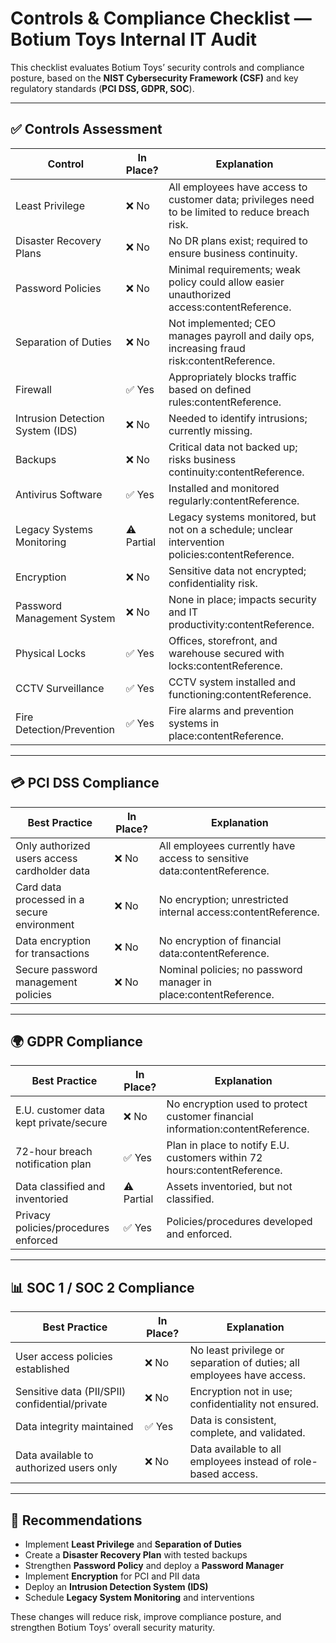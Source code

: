 # Controls & Compliance Checklist — Botium Toys Internal IT Audit

This checklist evaluates Botium Toys’ security controls and compliance posture, based on the **NIST Cybersecurity Framework (CSF)** and key regulatory standards (**PCI DSS, GDPR, SOC**).  

---

## ✅ Controls Assessment

| Control | In Place? | Explanation |
|---------|-----------|-------------|
| Least Privilege | ❌ No | All employees have access to customer data; privileges need to be limited to reduce breach risk. |
| Disaster Recovery Plans | ❌ No | No DR plans exist; required to ensure business continuity.
| Password Policies | ❌ No | Minimal requirements; weak policy could allow easier unauthorized access:contentReference.
| Separation of Duties | ❌ No | Not implemented; CEO manages payroll and daily ops, increasing fraud risk:contentReference.
| Firewall | ✅ Yes | Appropriately blocks traffic based on defined rules:contentReference.
| Intrusion Detection System (IDS) | ❌ No | Needed to identify intrusions; currently missing.
| Backups | ❌ No | Critical data not backed up; risks business continuity:contentReference.
| Antivirus Software | ✅ Yes | Installed and monitored regularly:contentReference.
| Legacy Systems Monitoring | ⚠️ Partial | Legacy systems monitored, but not on a schedule; unclear intervention policies:contentReference.
| Encryption | ❌ No | Sensitive data not encrypted; confidentiality risk.
| Password Management System | ❌ No | None in place; impacts security and IT productivity:contentReference.
| Physical Locks | ✅ Yes | Offices, storefront, and warehouse secured with locks:contentReference.
| CCTV Surveillance | ✅ Yes | CCTV system installed and functioning:contentReference.
| Fire Detection/Prevention | ✅ Yes | Fire alarms and prevention systems in place:contentReference.

---

## 💳 PCI DSS Compliance

| Best Practice | In Place? | Explanation |
|---------------|-----------|-------------|
| Only authorized users access cardholder data | ❌ No | All employees currently have access to sensitive data:contentReference.
| Card data processed in a secure environment | ❌ No | No encryption; unrestricted internal access:contentReference.
| Data encryption for transactions | ❌ No | No encryption of financial data:contentReference.
| Secure password management policies | ❌ No | Nominal policies; no password manager in place:contentReference.

---

## 🌍 GDPR Compliance

| Best Practice | In Place? | Explanation |
|---------------|-----------|-------------|
| E.U. customer data kept private/secure | ❌ No | No encryption used to protect customer financial information:contentReference.
| 72-hour breach notification plan | ✅ Yes | Plan in place to notify E.U. customers within 72 hours:contentReference.
| Data classified and inventoried | ⚠️ Partial | Assets inventoried, but not classified.
| Privacy policies/procedures enforced | ✅ Yes | Policies/procedures developed and enforced.

---

## 📊 SOC 1 / SOC 2 Compliance

| Best Practice | In Place? | Explanation |
|---------------|-----------|-------------|
| User access policies established | ❌ No | No least privilege or separation of duties; all employees have access.
| Sensitive data (PII/SPII) confidential/private | ❌ No | Encryption not in use; confidentiality not ensured.
| Data integrity maintained | ✅ Yes | Data is consistent, complete, and validated.
| Data available to authorized users only | ❌ No | Data available to all employees instead of role-based access.

---

## 📌 Recommendations

- Implement **Least Privilege** and **Separation of Duties**  
- Create a **Disaster Recovery Plan** with tested backups  
- Strengthen **Password Policy** and deploy a **Password Manager**  
- Implement **Encryption** for PCI and PII data  
- Deploy an **Intrusion Detection System (IDS)**  
- Schedule **Legacy System Monitoring** and interventions  

These changes will reduce risk, improve compliance posture, and strengthen Botium Toys’ overall security maturity.
